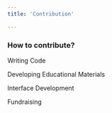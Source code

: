 ```yaml
---
title: 'Contribution'

---
```


### How to contribute?

Writing Code

Developing Educational Materials

Interface Development

Fundraising
